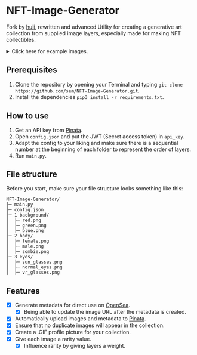 # NFT-Image-Generator
Fork by [huji](https://github.com/hujiles), rewritten and advanced
Utility for creating a generative art collection from supplied image layers, especially made for making NFT collectibles.

<details>
  <summary>Click here for example images.</summary>
  
  <img width="168" alt="final_images" src="https://user-images.githubusercontent.com/78478073/148702504-228edc50-692f-4f2c-ae0a-d815593edbd4.JPG"> <img width="168" alt="eyes" src="https://user-images.githubusercontent.com/78478073/148820162-1ac65e98-a9a2-43b5-9b7e-5569f1e00c08.JPG"> <img width="168" alt="clothes_hats" src="https://user-images.githubusercontent.com/78478073/148820218-d247a9dc-e020-4f7f-a839-751ec15898bd.JPG"> <img width="168" alt="body_horns" src="https://user-images.githubusercontent.com/78478073/148820292-9a3c306f-e0a7-4fd7-a2b4-7ae988636099.JPG"> <img width="168" alt="backgrounds" src="https://user-images.githubusercontent.com/78478073/148820011-c82acf21-87ae-460f-8a50-bb15e82d0083.JPG">
  
</details>

## Prerequisites
1. Clone the repository by opening your Terminal and typing ```git clone https://github.com/sem/NFT-Image-Generator.git```.
2. Install the dependencies ```pip3 install -r requirements.txt```.

## How to use
1. Get an API key from [Pinata](https://app.pinata.cloud/keys).
2. Open ``config.json`` and put the JWT (Secret access token) in ``api_key``.
3. Adapt the config to your liking and make sure there is a sequential number at the beginning of each folder to represent the order of layers.
4. Run ``main.py``.

## File structure
Before you start, make sure your file structure looks something like this:
```
NFT-Image-Generator/
├─ main.py
├─ config.json
├─ 1 background/
│  ├─ red.png
│  ├─ green.png
│  ├─ blue.png
├─ 2 body/
│  ├─ female.png
│  ├─ male.png
│  ├─ zombie.png
├─ 3 eyes/
│  ├─ sun_glasses.png
│  ├─ normal_eyes.png
│  ├─ vr_glasses.png
```

## Features
- [x] Generate metadata for direct use on [OpenSea](https://docs.opensea.io/docs/metadata-standards).
  - [x] Being able to update the image URL after the metadata is created.
- [x] Automatically upload images and metadata to [Pinata](https://www.pinata.cloud).
- [x] Ensure that no duplicate images will appear in the collection.
- [x] Create a .GIF profile picture for your collection.
- [x] Give each image a rarity value. 
  - [x] Influence rarity by giving layers a weight.
